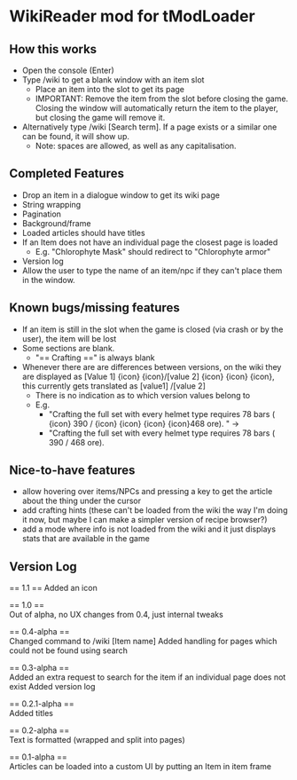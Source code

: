 # WikiReader mod for tModLoader

## How this works

* Open the console (Enter)
* Type /wiki to get a blank window with an item slot
    * Place an item into the slot to get its page
    * IMPORTANT: Remove the item from the slot before closing the game. Closing the window will automatically return the
      item to the player, but closing the game will remove it.
* Alternatively type /wiki [Search term]. If a page exists or a similar one can be found, it will show up.
    * Note: spaces are allowed, as well as any capitalisation.

## Completed Features

* Drop an item in a dialogue window to get its wiki page
* String wrapping
* Pagination
* Background/frame
* Loaded articles should have titles
* If an Item does not have an individual page the closest page is loaded
    * E.g. "Chlorophyte Mask" should redirect to "Chlorophyte armor"
* Version log
* Allow the user to type the name of an item/npc if they can't place them in the window.

## Known bugs/missing features

* If an item is still in the slot when the game is closed (via crash or by the user), the item will be lost
* Some sections are blank.
    * "== Crafting ==" is always blank
* Whenever there are are differences between versions, on the wiki they are displayed as
  [Value 1] {icon} {icon}/[value 2] {icon} {icon} {icon}, this currently gets translated as
  [value1]   /[value 2]
    * There is no indication as to which version values belong to
    * E.g.
        * "Crafting the full set with every helmet type requires 78 bars
          ( {icon} 390 / {icon} {icon} {icon} {icon}468 ore). " ->
        * "Crafting the full set with every helmet type requires 78 bars
          ( 390 / 468 ore).

## Nice-to-have features

* allow hovering over items/NPCs and pressing a key to get the article about the thing under the cursor
* add crafting hints (these can't be loaded from the wiki the way I'm doing it now, but maybe I can make a simpler
  version of recipe browser?)
* add a mode where info is not loaded from the wiki and it just displays stats that are available in the game

## Version Log
== 1.1 == Added an icon

== 1.0 ==  
Out of alpha, no UX changes from 0.4, just internal tweaks

== 0.4-alpha ==  
Changed command to /wiki [Item name]
Added handling for pages which could not be found using search

== 0.3-alpha ==  
Added an extra request to search for the item if an individual page does not exist Added version log

== 0.2.1-alpha ==  
Added titles

== 0.2-alpha ==  
Text is formatted (wrapped and split into pages)

== 0.1-alpha ==  
Articles can be loaded into a custom UI by putting an Item in item frame
